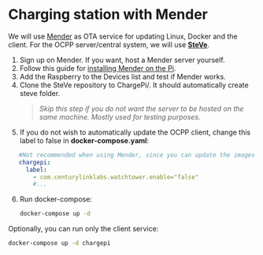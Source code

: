 # Charging station with Mender

We will use [Mender](https://mender.io/) as OTA service for updating Linux, Docker and the client. For the OCPP
server/central system, we will use **[SteVe](https://github.com/RWTH-i5-IDSG/steve)**.

1. Sign up on Mender. If you want, host a Mender server yourself.
2. Follow this guide
   for [installing Mender on the Pi](https://docs.mender.io/get-started/preparation/prepare-a-raspberry-pi-device).
3. Add the Raspberry to the Devices list and test if Mender works.
4. Clone the SteVe repository to ChargePi/. It should automatically create steve folder.
   > *Skip this step if you do not want the server to be hosted on the same machine. Mostly used for testing purposes.*
5. If you do not wish to automatically update the OCPP client, change this label to false in **docker-compose.yaml**:

```yaml
   #Not recommended when using Mender, since you can update the images with Mender.
   chargepi:
     label:
       - com.centurylinklabs.watchtower.enable="false"
       #...
```

6. Run docker-compose:

   ```bash
   docker-compose up -d
   ```

Optionally, you can run only the client service:

  ```bash
  docker-compose up -d chargepi
  ```
